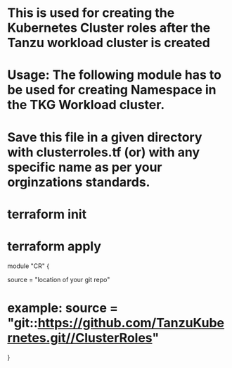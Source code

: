 # This is used for creating the Kubernetes Cluster roles after the Tanzu workload cluster is created


# Usage: The following module has to be used for creating Namespace in the TKG Workload cluster.
# Save this file in a given directory with clusterroles.tf (or) with any specific name as per your orginzations standards. 
# terraform init
# terraform apply

module "CR" {

source = "location of your git repo"
# example: source = "git::https://github.com/TanzuKubernetes.git//ClusterRoles"

}


